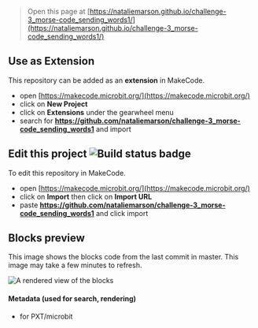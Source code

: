 
> Open this page at [https://nataliemarson.github.io/challenge-3_morse-code_sending_words1/](https://nataliemarson.github.io/challenge-3_morse-code_sending_words1/)

## Use as Extension

This repository can be added as an **extension** in MakeCode.

* open [https://makecode.microbit.org/](https://makecode.microbit.org/)
* click on **New Project**
* click on **Extensions** under the gearwheel menu
* search for **https://github.com/nataliemarson/challenge-3_morse-code_sending_words1** and import

## Edit this project ![Build status badge](https://github.com/nataliemarson/challenge-3_morse-code_sending_words1/workflows/MakeCode/badge.svg)

To edit this repository in MakeCode.

* open [https://makecode.microbit.org/](https://makecode.microbit.org/)
* click on **Import** then click on **Import URL**
* paste **https://github.com/nataliemarson/challenge-3_morse-code_sending_words1** and click import

## Blocks preview

This image shows the blocks code from the last commit in master.
This image may take a few minutes to refresh.

![A rendered view of the blocks](https://github.com/nataliemarson/challenge-3_morse-code_sending_words1/raw/master/.github/makecode/blocks.png)

#### Metadata (used for search, rendering)

* for PXT/microbit
<script src="https://makecode.com/gh-pages-embed.js"></script><script>makeCodeRender("{{ site.makecode.home_url }}", "{{ site.github.owner_name }}/{{ site.github.repository_name }}");</script>
